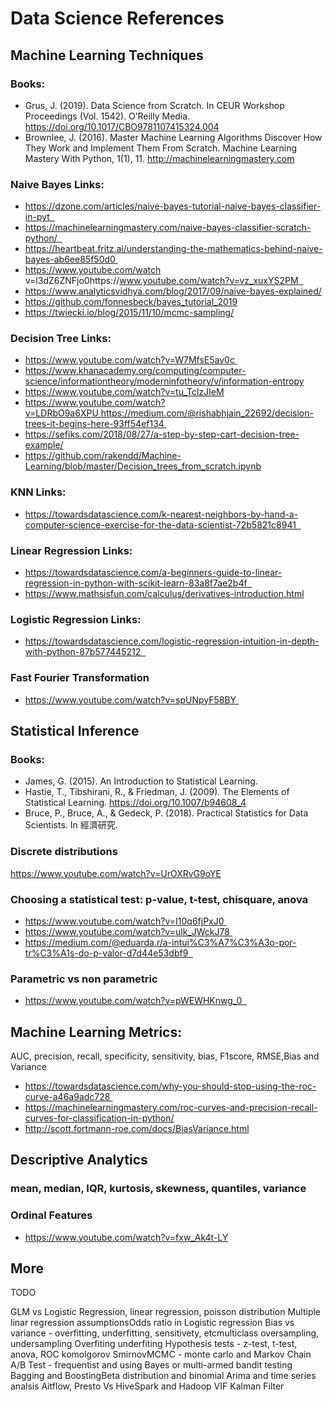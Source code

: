 # Data Science References

## Machine Learning Techniques 

### Books:
* Grus, J. (2019). Data Science from Scratch. In CEUR Workshop Proceedings (Vol. 1542). O’Reilly Media. https://doi.org/10.1017/CBO9781107415324.004
* Brownlee, J. (2016). Master Machine Learning Algorithms Discover How They Work and Implement Them From Scratch. Machine Learning Mastery With Python, 1(1), 11. http://machinelearningmastery.com

### Naive Bayes Links: 
* https://dzone.com/articles/naive-bayes-tutorial-naive-bayes-classifier-in-pyt  
* https://machinelearningmastery.com/naive-bayes-classifier-scratch-python/  
* https://heartbeat.fritz.ai/understanding-the-mathematics-behind-naive-bayes-ab6ee85f50d0 
* https://www.youtube.com/watch v=l3dZ6ZNFjo0https://www.youtube.com/watch?v=vz_xuxYS2PM  
* https://www.analyticsvidhya.com/blog/2017/09/naive-bayes-explained/
* https://github.com/fonnesbeck/bayes_tutorial_2019
* https://twiecki.io/blog/2015/11/10/mcmc-sampling/
 
### Decision Tree Links:
* https://www.youtube.com/watch?v=W7MfsE5av0c 
* https://www.khanacademy.org/computing/computer-science/informationtheory/moderninfotheory/v/information-entropy
* https://www.youtube.com/watch?v=tu_TclzJIeM
* https://www.youtube.com/watch?v=LDRbO9a6XPU https://medium.com/@rishabhjain_22692/decision-trees-it-begins-here-93ff54ef134 
* https://sefiks.com/2018/08/27/a-step-by-step-cart-decision-tree-example/
* https://github.com/rakendd/Machine-Learning/blob/master/Decision_trees_from_scratch.ipynb

### KNN Links:
* https://towardsdatascience.com/k-nearest-neighbors-by-hand-a-computer-science-exercise-for-the-data-scientist-72b5821c8941  

### Linear Regression Links:
* https://towardsdatascience.com/a-beginners-guide-to-linear-regression-in-python-with-scikit-learn-83a8f7ae2b4f  
* https://www.mathsisfun.com/calculus/derivatives-introduction.html

### Logistic Regression Links:
* https://towardsdatascience.com/logistic-regression-intuition-in-depth-with-python-87b577445212  

### Fast Fourier Transformation
* https://www.youtube.com/watch?v=spUNpyF58BY 

## Statistical Inference

### Books:
* James, G. (2015). An Introduction to Statistical Learning.
* Hastie, T., Tibshirani, R., & Friedman, J. (2009). The Elements of Statistical Learning. https://doi.org/10.1007/b94608_4
* Bruce, P., Bruce, A., & Gedeck, P. (2018). Practical Statistics for Data Scientists. In 經濟研究.

### Discrete distributions
https://www.youtube.com/watch?v=UrOXRvG9oYE


### Choosing a statistical test: p-value, t-test, chisquare, anova

* https://www.youtube.com/watch?v=I10q6fjPxJ0 
* https://www.youtube.com/watch?v=ulk_JWckJ78 
* https://medium.com/@eduarda.r/a-intui%C3%A7%C3%A3o-por-tr%C3%A1s-do-p-valor-d7d44e53dbf9  
 
### Parametric vs non parametric
* https://www.youtube.com/watch?v=pWEWHKnwg_0  

## Machine Learning Metrics: 
AUC, precision, recall, specificity, sensitivity, bias, F1score, RMSE,Bias and Variance

* https://towardsdatascience.com/why-you-should-stop-using-the-roc-curve-a46a9adc728 
* https://machinelearningmastery.com/roc-curves-and-precision-recall-curves-for-classification-in-python/
* http://scott.fortmann-roe.com/docs/BiasVariance.html

## Descriptive Analytics

### mean, median, IQR, kurtosis, skewness, quantiles, variance

### Ordinal Features
* https://www.youtube.com/watch?v=fxw_Ak4t-LY

## More

TODO

GLM vs Logistic Regression, linear regression, poisson distribution
Multiple linar regression assumptionsOdds ratio in Logistic regression
Bias vs variance - overfitting, underfitting, sensitivety, etcmulticlass oversampling, undersampling
Overfiting underfiting
Hypothesis tests - z-test, t-test, anova, ROC
komolgorov SmirnovMCMC - monte carlo and Markov Chain
A/B Test - frequentist and using Bayes or multi-armed bandit testing
Bagging and BoostingBeta distribution and binomial
Arima and time series analsis
Aitflow, Presto Vs HiveSpark and Hadoop
VIF
Kalman Filter

